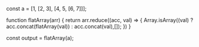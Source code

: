 const a = [1, [2, 3], [4, 5, [6, 7]]];


function flatArray(arr) {
    return arr.reduce((acc, val) => {
        Array.isArray((val) ? acc.concat(flatArray(val)) : acc.concat(val),[]);
    })
}

const output = flatArray(a);